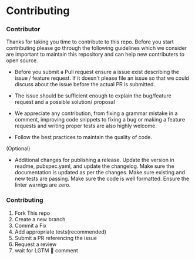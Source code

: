 # Contributing

### Contributor

Thanks for taking you time to contribute to this repo. Before you start contributing please go through the following guidelines which we consider are important to maintain this repository and can help new contributers to open source.

- Before you submit a Pull request ensure a issue exist describing the issue / feature request. If it doesn't please file an issue so that we could discuss about the issue before the actual PR is submitted.

- The issue should be sufficient enough to explain the bug/feature request and a possible solution/ proposal

- We appreciate any contribution, from fixing a grammar mistake in a comment, improving code snippets to fixing a bug or making a feature requests and writing proper tests are also highly welcome.

- Follow the best practices to maintain the quality of code.

(Optional)

- Additional changes for publishing a release. Update the version in readme, pubspec.yaml, and update the changelog. Make sure the documentation is updated as per the changes. Make sure existing and new tests are passing. Make sure the code is well formatted. Ensure the linter warnigs are zero.

### Contributing

1. Fork This repo
2. Create a new branch
3. Commit a Fix
4. Add appropriate tests(recommended)
5. Submit a PR referencing the issue
6. Request a review
7. wait for LGTM 🚀 comment

